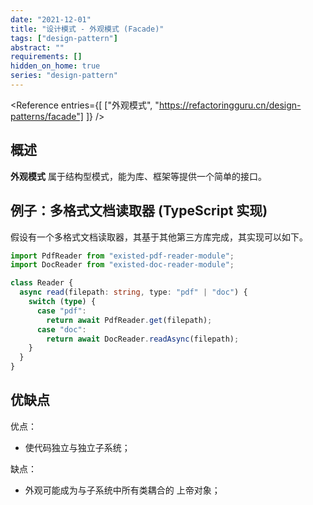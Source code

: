 ```yaml
---
date: "2021-12-01"
title: "设计模式 - 外观模式 (Facade)"
tags: ["design-pattern"]
abstract: ""
requirements: []
hidden_on_home: true
series: "design-pattern"
---
```


<Reference
entries={[
["外观模式", "https://refactoringguru.cn/design-patterns/facade"]
]}
/>

## 概述

**外观模式** 属于结构型模式，能为库、框架等提供一个简单的接口。

## 例子：多格式文档读取器 (TypeScript 实现)

假设有一个多格式文档读取器，其基于其他第三方库完成，其实现可以如下。

```ts
import PdfReader from "existed-pdf-reader-module";
import DocReader from "existed-doc-reader-module";

class Reader {
  async read(filepath: string, type: "pdf" | "doc") {
    switch (type) {
      case "pdf":
        return await PdfReader.get(filepath);
      case "doc":
        return await DocReader.readAsync(filepath);
    }
  }
}
```

## 优缺点

优点：

- 使代码独立与独立子系统；

缺点：

- 外观可能成为与子系统中所有类耦合的 上帝对象；
